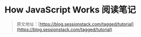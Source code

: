 # How JavaScript Works 阅读笔记

> 原文地址：[https://blog.sessionstack.com/tagged/tutorial](https://blog.sessionstack.com/tagged/tutorial)

